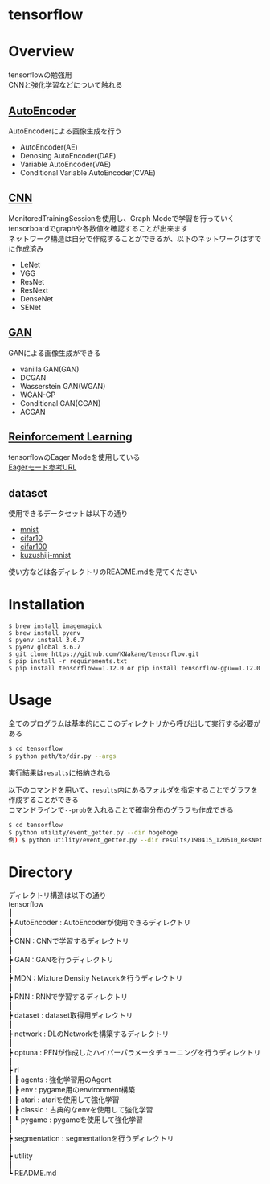 tensorflow
==

# Overview
tensorflowの勉強用  
CNNと強化学習などについて触れる  
## [AutoEncoder](./AutoEncoder/README.md)
AutoEncoderによる画像生成を行う  
- AutoEncoder(AE)  
- Denosing AutoEncoder(DAE)  
- Variable AutoEncoder(VAE)  
- Conditional Variable AutoEncoder(CVAE)  

## [CNN](./CNN/README.md)
MonitoredTrainingSessionを使用し、Graph Modeで学習を行っていく  
tensorboardでgraphや各数値を確認することが出来ます  
ネットワーク構造は自分で作成することができるが、以下のネットワークはすでに作成済み
- LeNet
- VGG
- ResNet
- ResNext
- DenseNet
- SENet

## [GAN](./GAN/README.md)
GANによる画像生成ができる
- vanilla GAN(GAN)
- DCGAN
- Wasserstein GAN(WGAN)
- WGAN-GP  
- Conditional GAN(CGAN)
- ACGAN

## [Reinforcement Learning](./rl/README.md)
tensorflowのEager Modeを使用している  
[Eagerモード参考URL](https://www.hellocybernetics.tech/entry/2018/12/04/231714)
 

## dataset
使用できるデータセットは以下の通り
- [mnist](http://yann.lecun.com/exdb/mnist/)
- [cifar10](https://www.cs.toronto.edu/~kriz/cifar.html)
- [cifar100](https://www.cs.toronto.edu/~kriz/cifar.html)
- [kuzushiji-mnist](https://github.com/rois-codh/kmnist)

使い方などは各ディレクトリのREADME.mdを見てください 

# Installation
```
$ brew install imagemagick
$ brew install pyenv
$ pyenv install 3.6.7
$ pyenv global 3.6.7
$ git clone https://github.com/KNakane/tensorflow.git
$ pip install -r requirements.txt
$ pip install tensorflow==1.12.0 or pip install tensorflow-gpu==1.12.0
```

# Usage
全てのプログラムは基本的にここのディレクトリから呼び出して実行する必要がある
```bash
$ cd tensorflow
$ python path/to/dir.py --args
```
実行結果は```results```に格納される  

以下のコマンドを用いて、```results```内にあるフォルダを指定することでグラフを作成することができる  
コマンドラインで```--prob```を入れることで確率分布のグラフも作成できる  
```bash
$ cd tensorflow
$ python utility/event_getter.py --dir hogehoge
例) $ python utility/event_getter.py --dir results/190415_120510_ResNet results/190416_095125_ResNet
```

# Directory
ディレクトリ構造は以下の通り  
tensorflow   
┃  
┣ AutoEncoder : AutoEncoderが使用できるディレクトリ    
┃  
┣ CNN : CNNで学習するディレクトリ  
┃   
┣ GAN : GANを行うディレクトリ  
┃  
┣ MDN : Mixture Density Networkを行うディレクトリ  
┃   
┣ RNN :  RNNで学習するディレクトリ  
┃   
┣ dataset  : dataset取得用ディレクトリ  
┃   
┣ network  : DLのNetworkを構築するディレクトリ    
┃  
┣ optuna : PFNが作成したハイパーパラメータチューニングを行うディレクトリ    
┃  
┣ rl  
┃  ┣ agents  : 強化学習用のAgent  
┃  ┣ env    : pygame用のenvironment構築  
┃  ┣ atari  : atariを使用して強化学習  
┃  ┣ classic : 古典的なenvを使用して強化学習  
┃  ┗ pygame : pygameを使用して強化学習  
┃  
┣ segmentation : segmentationを行うディレクトリ  
┃  
┣ utility  
┃  
┗ README.md  